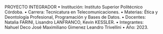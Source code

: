 PROYECTO INTEGRADOR
• Institución: Instituto Superior Politécnico Córdoba.
• Carrera: Tecnicatura en Telecomunicaciones.
• Materias: Ética y Deontología Profesional, Programación y
Bases de Datos.
• Docentes: Natalia FARINI, Lisandro LANFRANCO, Kevin
KESSLER.
• Integrantes: 
Nahuel Deco
José Maximiliano Gimenez 
Leandro Trivellini
• Año: 2023.
